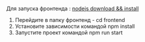 
Для запуска фронтенда :
[nodejs download && install](https://nodejs.org/en/download) 


1. Перейдите в папку фронтенд  - cd frontend
2. Установите зависимости командой npm install
3. Запустите проект командой npm run start